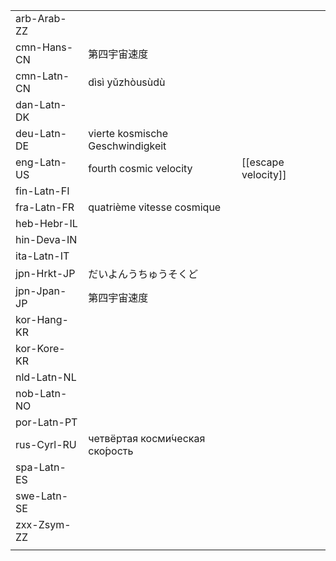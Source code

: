 | | | |
|-|-|-|
| arb-Arab-ZZ |  |  |
| cmn-Hans-CN | 第四宇宙速度 |  |
| cmn-Latn-CN | dìsì yǔzhòusùdù |  |
| dan-Latn-DK |  |  |
| deu-Latn-DE | vierte kosmische Geschwindigkeit  |  |
| eng-Latn-US | fourth cosmic velocity | [[escape velocity]] |
| fin-Latn-FI |  |  |
| fra-Latn-FR | quatrième vitesse cosmique |  |
| heb-Hebr-IL |  |  |
| hin-Deva-IN |  |  |
| ita-Latn-IT |  |  |
| jpn-Hrkt-JP | だいよんうちゅうそくど |  |
| jpn-Jpan-JP | 第四宇宙速度 |  |
| kor-Hang-KR |  |  |
| kor-Kore-KR |  |  |
| nld-Latn-NL |  |  |
| nob-Latn-NO |  |  |
| por-Latn-PT |  |  |
| rus-Cyrl-RU | четвёртая косми́ческая ско́рость |  |
| spa-Latn-ES |  |  |
| swe-Latn-SE |  |  |
| zxx-Zsym-ZZ |  |  |
|  |  |  |